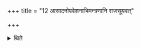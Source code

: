 +++
title = "12 आसादनोपवेशनाभिमन्त्रणानि राजसूयवत्"

+++

<details><summary>थिते</summary>

आसादनोपवेशनाभिमन्त्रणानि राजसूयवत् १२
</details>
